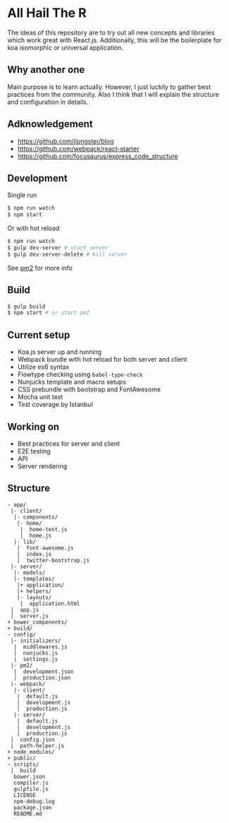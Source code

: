 # All Hail The R

The ideas of this repository are to try out all new concepts and libraries which work great with React.js.
Additionally, this will be the boilerplate for koa isomorphic or universal application.

## Why another one

Main purpose is to learn actually. However, I just luckily to gather best practices from the community.
Also I think that I will explain the structure and configuration in details.

## Adknowledgement
- https://github.com/jlongster/blog
- https://github.com/webpack/react-starter
- https://github.com/focusaurus/express_code_structure

## Development

Single run

```bash
$ npm run watch
$ npm start
```

Or with hot reload

```bash
$ npm run watch
$ gulp dev-server # start server
$ gulp dev-server-delete # kill server
```

See [pm2](https://github.com/Unitech/pm2) for more info


## Build

```bash
$ gulp build
$ npm start # or start pm2
```

## Current setup
- Koa.js server up and running
- Webpack bundle with hot reload for both server and client
- Utilize es6 syntax
- Flowtype checking using `babel-type-check`
- Nunjucks template and macro setups
- CSS prebundle with bootstrap and FontAwesome
- Mocha unit test
- Test coverage by Istanbul

## Working on
- Best practices for server and client
- E2E testing
- API
- Server rendering

## Structure

```
- app/
 |- client/
  |- components/
   |- home/
    |  home-test.js
    |  home.js
  |- lib/
   |  font-awesome.js
   |  index.js
   |  twitter-bootstrap.js
 |- server/
  |- models/
  |- templates/
   |+ application/
   |+ helpers/
   |- layouts/
    |  application.html
 |  app.js
 |  server.js
+ bower_components/
+ build/
- config/
 |- initializers/
  |  middlewares.js
  |  nunjucks.js
  |  settings.js
 |- pm2/
  |  development.json
  |  production.json
 |- webpack/
  |- client/
   |  default.js
   |  development.js
   |  production.js
  |- server/
   |  default.js
   |  development.js
   |  production.js
 |  config.json
 |  path-helper.js
+ node_modules/
+ public/
- scripts/
 |  build
  bower.json
  compiler.js
  gulpfile.js
  LICENSE
  npm-debug.log
  package.json
  README.md
```
